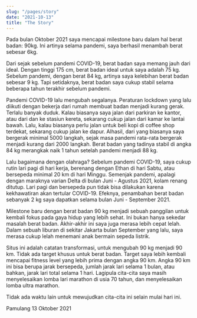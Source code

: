 ```yaml
---
slug: "/pages/story"
date: "2021-10-13"
title: "The Story"
---
```


Pada bulan Oktober 2021 saya mencapai milestone baru dalam hal berat badan: 90kg. Ini artinya selama pandemi, saya berhasil menambah berat sebesar 6kg.

Dari sejak sebelum pandemi COVID-19, berat badan saya memang jauh dari ideal. Dengan tinggi 175 cm, berat badan ideal untuk saya adalah 75 kg. Sebelum pandemi, dengan berat 84 kg, artinya saya kelebihan berat badan sebesar 9 kg. Tapi setidaknya, berat badan saya cukup stabil selama beberapa tahun terakhir sebelum pandemi.

Pandemi COVID-19 lalu mengubah segalanya. Peraturan lockdown yang lalu diikuti dengan bekerja dari rumah membuat badan menjadi kurang gerak. Terlalu banyak duduk. Kalau biasanya saya jalan dari parkiran ke kantor, atau dari dan ke stasiun kereta, sekarang cukup jalan dari kamar ke lantai bawah. Lalu, kalau biasanya perlu jalan untuk beli kopi di coffee shop terdekat, sekarang cukup jalan ke dapur. Alhasil, dari yang biasanya saya bergerak minimal 5000 langkah, sejak masa pandemi rata-rata bergerak menjadi kurang dari 2000 langkah. Berat badan yang tadinya stabil di angka 84 kg merangkak naik 1 tahun setelah pandemi menjadi 88 kg.

Lalu bagaimana dengan olahraga? Sebelum pandemi COVID-19, saya cukup rutin lari pagi di hari kerja, berenang dengan Ethan di hari Sabtu, atau bersepeda minimal 20 km di hari Minggu. Semenjak pandemi, apalagi dengan maraknya varian Delta di bulan Juni - Agustus 2021, kolam renang ditutup. Lari pagi dan bersepeda pun tidak bisa dilakukan karena kekhawatiran akan tertular COVID-19. Efeknya, penambahan berat badan sebanyak 2 kg saya dapatkan selama bulan Juni - September 2021.

Milestone baru dengan berat badan 90 kg menjadi sebuah panggilan untuk kembali fokus pada gaya hidup yang lebih sehat. Ini bukan hanya sekedar masalah berat badan. Akhir-akhir ini saya juga merasa lebih cepat lelah. Dalam sebuah liburan di sekitar Jakarta bulan September yang lalu, saya merasa cukup lelah menemani anak bermain sepeda listrik. 

Situs ini adalah catatan transformasi, untuk mengubah 90 kg menjadi 90 km. Tidak ada target khusus untuk berat badan. Target saya lebih kembali mencapai fitness level yang lebih prima dengan angka 90 km. Angka 90 km ini bisa berupa jarak bersepeda, jumlah jarak lari selama 1 bulan, atau bahkan, jarak lari total selama 1 hari. Lagipula cita-cita saya masih menyelesaikan lomba lari marathon di usia 70 tahun, dan menyelesaikan lomba ultra marathon.

Tidak ada waktu lain untuk mewujudkan cita-cita ini selain mulai hari ini.

Pamulang 13 Oktober 2021